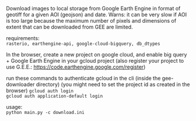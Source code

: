 Download images to local storage from Google Earth Engine in format of geotiff for a given AOI (geojson) and date.
Warns: it can be very slow if AOI is too large because the maximum number of pixels and dimensions of extent that can be downloaded from
GEE are limited.

requirements:  
`rasterio, earthengine-api, google-cloud-bigquery, db_dtypes`

In the browser, create a new project on google cloud, and enable big query + Google Earth Engine in your gcloud project 
(also register your project to use G.E.E.: https://code.earthengine.google.com/register)

run these commands to authenticate gcloud in the cli (inside the gee-downloader directory)
(you might need to set the project id as created in the browser)
`gcloud auth login`  
`gcloud auth application-default login`


usage:  
`python main.py -c download.ini`
